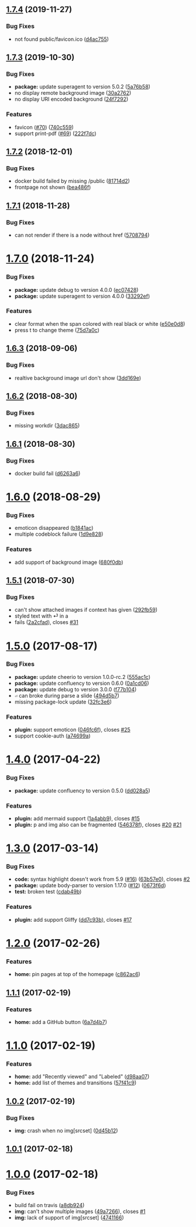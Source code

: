 ## [1.7.4](https://github.com/heycalmdown/miniseminar/compare/v1.7.3...v1.7.4) (2019-11-27)


### Bug Fixes

* not found public/favicon.ico ([d4ac755](https://github.com/heycalmdown/miniseminar/commit/d4ac755))



## [1.7.3](https://github.com/heycalmdown/miniseminar/compare/v1.7.2...v1.7.3) (2019-10-30)


### Bug Fixes

* **package:** update superagent to version 5.0.2 ([5a76b58](https://github.com/heycalmdown/miniseminar/commit/5a76b58))
* no display remote background image ([30a2762](https://github.com/heycalmdown/miniseminar/commit/30a2762))
* no display URI encoded background ([24f7292](https://github.com/heycalmdown/miniseminar/commit/24f7292))


### Features

* favicon ([#70](https://github.com/heycalmdown/miniseminar/issues/70)) ([740c559](https://github.com/heycalmdown/miniseminar/commit/740c559))
* support print-pdf ([#69](https://github.com/heycalmdown/miniseminar/issues/69)) ([222f7dc](https://github.com/heycalmdown/miniseminar/commit/222f7dc))



## [1.7.2](https://github.com/heycalmdown/miniseminar/compare/v1.7.1...v1.7.2) (2018-12-01)


### Bug Fixes

* docker build failed by missing /public ([81714d2](https://github.com/heycalmdown/miniseminar/commit/81714d2))
* frontpage not shown ([bea486f](https://github.com/heycalmdown/miniseminar/commit/bea486f))



## [1.7.1](https://github.com/heycalmdown/miniseminar/compare/v1.7.0...v1.7.1) (2018-11-28)


### Bug Fixes

* can not render if there is a node without href ([5708794](https://github.com/heycalmdown/miniseminar/commit/5708794))



# [1.7.0](https://github.com/heycalmdown/miniseminar/compare/v1.6.3...v1.7.0) (2018-11-24)


### Bug Fixes

* **package:** update debug to version 4.0.0 ([ec07428](https://github.com/heycalmdown/miniseminar/commit/ec07428))
* **package:** update superagent to version 4.0.0 ([33292ef](https://github.com/heycalmdown/miniseminar/commit/33292ef))


### Features

* clear format when the span colored with real black or white ([e50e0d8](https://github.com/heycalmdown/miniseminar/commit/e50e0d8))
* press t to change theme ([75d7a0c](https://github.com/heycalmdown/miniseminar/commit/75d7a0c))



## [1.6.3](https://github.com/heycalmdown/miniseminar/compare/v1.6.2...v1.6.3) (2018-09-06)


### Bug Fixes

* realtive background image url don't show ([3dd169e](https://github.com/heycalmdown/miniseminar/commit/3dd169e))



## [1.6.2](https://github.com/heycalmdown/miniseminar/compare/v1.6.1...v1.6.2) (2018-08-30)


### Bug Fixes

* missing workdir ([3dac865](https://github.com/heycalmdown/miniseminar/commit/3dac865))



## [1.6.1](https://github.com/heycalmdown/miniseminar/compare/v1.6.0...v1.6.1) (2018-08-30)


### Bug Fixes

* docker build fail ([d6263a6](https://github.com/heycalmdown/miniseminar/commit/d6263a6))



# [1.6.0](https://github.com/heycalmdown/miniseminar/compare/v1.5.1...v1.6.0) (2018-08-29)


### Bug Fixes

* emoticon disappeared ([b1841ac](https://github.com/heycalmdown/miniseminar/commit/b1841ac))
* multiple codeblock failure ([1d9e828](https://github.com/heycalmdown/miniseminar/commit/1d9e828))


### Features

* add support of background image ([680f0db](https://github.com/heycalmdown/miniseminar/commit/680f0db))



## [1.5.1](https://github.com/heycalmdown/miniseminar/compare/1.5.1...v1.5.1) (2018-07-30)


### Bug Fixes

* can't show attached images if context has given ([292fb59](https://github.com/heycalmdown/miniseminar/commit/292fb59))
* styled text with ⏎ in a <li> fails ([2a2cfad](https://github.com/heycalmdown/miniseminar/commit/2a2cfad)), closes [#31](https://github.com/heycalmdown/miniseminar/issues/31)



# [1.5.0](https://github.com/heycalmdown/miniseminar/compare/v1.4.0...v1.5.0) (2017-08-17)


### Bug Fixes

* **package:** update cheerio to version 1.0.0-rc.2 ([555ac1c](https://github.com/heycalmdown/miniseminar/commit/555ac1c))
* **package:** update confluency to version 0.6.0 ([0a1cd06](https://github.com/heycalmdown/miniseminar/commit/0a1cd06))
* **package:** update debug to version 3.0.0 ([f77b104](https://github.com/heycalmdown/miniseminar/commit/f77b104))
* `⏎` can broke during parse a slide ([494d5b7](https://github.com/heycalmdown/miniseminar/commit/494d5b7))
* missing package-lock update ([32fc3e6](https://github.com/heycalmdown/miniseminar/commit/32fc3e6))


### Features

* **plugin:** support emoticon ([046fc6f](https://github.com/heycalmdown/miniseminar/commit/046fc6f)), closes [#25](https://github.com/heycalmdown/miniseminar/issues/25)
* support cookie-auth ([a74699a](https://github.com/heycalmdown/miniseminar/commit/a74699a))



# [1.4.0](https://github.com/heycalmdown/miniseminar/compare/v1.3.0...v1.4.0) (2017-04-22)


### Bug Fixes

* **package:** update confluency to version 0.5.0 ([dd028a5](https://github.com/heycalmdown/miniseminar/commit/dd028a5))


### Features

* **plugin:** add mermaid support ([1a4abb9](https://github.com/heycalmdown/miniseminar/commit/1a4abb9)), closes [#15](https://github.com/heycalmdown/miniseminar/issues/15)
* **plugin:** p and img also can be fragmented ([546378f](https://github.com/heycalmdown/miniseminar/commit/546378f)), closes [#20](https://github.com/heycalmdown/miniseminar/issues/20) [#21](https://github.com/heycalmdown/miniseminar/issues/21)



# [1.3.0](https://github.com/heycalmdown/miniseminar/compare/v1.2.0...v1.3.0) (2017-03-14)


### Bug Fixes

* **code:** syntax highlight doesn't work from 5.9 ([#16](https://github.com/heycalmdown/miniseminar/issues/16)) ([63b57e0](https://github.com/heycalmdown/miniseminar/commit/63b57e0)), closes [#2](https://github.com/heycalmdown/miniseminar/issues/2)
* **package:** update body-parser to version 1.17.0 ([#12](https://github.com/heycalmdown/miniseminar/issues/12)) ([0673f6d](https://github.com/heycalmdown/miniseminar/commit/0673f6d))
* **test:** broken test ([cdab49b](https://github.com/heycalmdown/miniseminar/commit/cdab49b))


### Features

* **plugin:** add support Gliffy ([dd7c93b](https://github.com/heycalmdown/miniseminar/commit/dd7c93b)), closes [#17](https://github.com/heycalmdown/miniseminar/issues/17)



# [1.2.0](https://github.com/heycalmdown/miniseminar/compare/v1.1.1...v1.2.0) (2017-02-26)


### Features

* **home:** pin pages at top of the homepage ([c862ac6](https://github.com/heycalmdown/miniseminar/commit/c862ac6))



## [1.1.1](https://github.com/heycalmdown/miniseminar/compare/v1.1.0...v1.1.1) (2017-02-19)


### Features

* **home:** add a GitHub button ([6a7d4b7](https://github.com/heycalmdown/miniseminar/commit/6a7d4b7))



# [1.1.0](https://github.com/heycalmdown/miniseminar/compare/v1.0.2...v1.1.0) (2017-02-19)


### Features

* **home:** add "Recently viewed" and "Labeled" ([d98aa07](https://github.com/heycalmdown/miniseminar/commit/d98aa07))
* **home:** add list of themes and transitions ([57f41c9](https://github.com/heycalmdown/miniseminar/commit/57f41c9))



## [1.0.2](https://github.com/heycalmdown/miniseminar/compare/v1.0.1...v1.0.2) (2017-02-19)


### Bug Fixes

* **img:** crash when no img[srcset] ([0d45b12](https://github.com/heycalmdown/miniseminar/commit/0d45b12))



## [1.0.1](https://github.com/heycalmdown/miniseminar/compare/v1.0.0...v1.0.1) (2017-02-18)



# [1.0.0](https://github.com/heycalmdown/miniseminar/compare/a8db924...v1.0.0) (2017-02-18)


### Bug Fixes

* build fail on travis ([a8db924](https://github.com/heycalmdown/miniseminar/commit/a8db924))
* **img:** can't show multiple images ([49a7266](https://github.com/heycalmdown/miniseminar/commit/49a7266)), closes [#1](https://github.com/heycalmdown/miniseminar/issues/1)
* **img:** lack of support of img[srcset] ([4741166](https://github.com/heycalmdown/miniseminar/commit/4741166))



